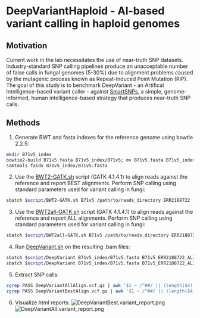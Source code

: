 # DeepVariantHaploid - AI-based variant calling in haploid genomes
## Motivation
Current work in the lab necessitates the use of near-truth SNP datasets. Industry-standard SNP calling pipelines produce an unacceptable number of false calls in fungal genomes (5-30%) due to alignment problems caused by the mutagenic process known as Repeat-Induced Point Mutation (RIP). The goal of this study is to benchmark DeepVariant - an Artifical Intelligence-based variant caller - against [SmartSNPs](https://github.com/drdna/SmartSNPs), a simple, genome-informed, human intelligence-based strategy that produces near-truth SNP calls.
## Methods
1. Generate BWT and fasta indexes for the reference genome using bowtie 2.2.5:
```bash
mkdir B71v5_index
bowtie2-build B71v5.fasta B71v5_index/B71v5; mv B71v5.fasta B71v5_index
samtools faidx B71v5_index/B71v5.fasta
```
2. Use the [BWT2-GATK.sh](/scripts/BWT2-GATK.sh) script (GATK 4.1.4.1) to align reads against the reference and report BEST alignments. Perform SNP calling using standard parameters used for variant calling in fungi:
```bash
sbatch $script/BWT2-GATK.sh B71v5 /path/to/reads_directory ERR2188722
```
3. Use the [BWT2all-GATK.sh](/scripts/BWT2all-GATK.sh) script (GATK 4.1.4.1) to align reads against the reference and report ALL alignments. Perform SNP calling using standard parameters used for variant calling in fungi:
```bash
sbatch $script/BWT2all-GATK.sh B71v5 /path/to/reads_directory ERR2188722
```
4. Run [DeepVariant.sh](/scripts/DeepVariant.sh) on the resulting .bam files:
```bash
sbatch $script/DeepVariant B71v5_index/B71v5.fasta B71v5_ERR2188722_ALIGN/accepted_hits_sortedRG.bam DeepVariantBest DeepVariantBestTemp
sbatch $script/DeepVariant B71v5_index/B71v5.fasta B71v5_ERR2188722_ALIGNall/accepted_hits_sortedRG.bam DeepVariantAll DeepVariantAllTemp
```
5. Extract SNP calls:
```bash
zgrep PASS DeepVariantAllAlign.vcf.gz | awk '$1 ~ /^##/ || (length($4) == 1 && length($5) == 1' | gzip - > DeepVariantAll.vcf.gz
zgrep PASS DeepVariantBestAlign.vcf.gz | awk '$1 ~ /^##/ || (length($4) == 1 && length($5) == 1)' | gzip - > DeepVariantBest.vcf.gz
```
6. Visualize html reports:
![DeepVariantBest.variant_report.png](/DeepVariantBest.variant_report.png)
![DeepVariantAll.variant_report.png](/DeepVariantAll.variant_report.png)
